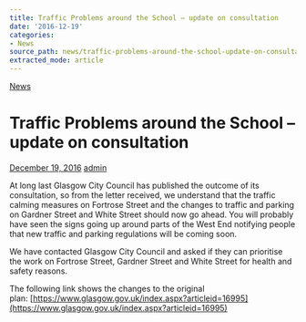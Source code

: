 ```yaml
---
title: Traffic Problems around the School – update on consultation
date: '2016-12-19'
categories:
- News
source_path: news/traffic-problems-around-the-school-update-on-consultation/index.html
extracted_mode: article
---
```

[News](category/news/)

# Traffic Problems around the School – update on consultation

[December 19, 2016](news/traffic-problems-around-the-school-update-on-consultation/) [admin](author/admin/)

At long last Glasgow City Council has published the outcome of its consultation, so from the letter received, we understand that the traffic calming measures on Fortrose Street and the changes to traffic and parking on Gardner Street and White Street should now go ahead. You will probably have seen the signs going up around parts of the West End notifying people that new traffic and parking regulations will be coming soon.

We have contacted Glasgow City Council and asked if they can prioritise the work on Fortrose Street, Gardner Street and White Street for health and safety reasons.

The following link shows the changes to the original plan:&nbsp;[https://www.glasgow.gov.uk/index.aspx?articleid=16995](https://www.glasgow.gov.uk/index.aspx?articleid=16995)
